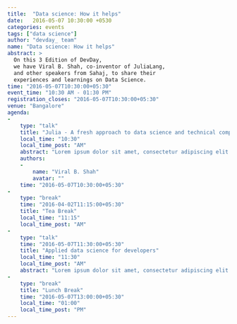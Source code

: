 ```yaml
---
title:  "Data science: How it helps"
date:   2016-05-07 10:30:00 +0530
categories: events
tags: ["data science"]
author: "devday_ team"
name: "Data science: How it helps"
abstract: >
  On this 3 Edition of DevDay,
  we have Viral B. Shah, co-inventor of JuliaLang,
  and other speakers from Sahaj, to share their 
  experiences and learnings on Data Science.
time: "2016-05-07T10:30:00+05:30"
event_time: "10:30 AM - 01:30 PM"
registration_closes: "2016-05-07T10:30:00+05:30"
venue: "Bangalore"
agenda: 
- 
    type: "talk"
    title: "Julia - A fresh approach to data science and technical computing"
    local_time: "10:30"
    local_time_post: "AM"
    abstract: "Lorem ipsum dolor sit amet, consectetur adipiscing elit. Aliquam in varius ante. Cras mattis ante sit amet nunc molestie faucibus. Sed luctus arcu in leo molestie, et laoreet nibh dictum. Donec nec massa pharetra, commodo sapien id, finibus dolor. Donec tempor ipsum nisl. Vivamus in viverra arcu. Curabitur vehicula mi in nunc tristique mollis. In vel justo scelerisque, mattis urna."
    authors: 
    - 
        name: "Viral B. Shah"
        avatar: ""
    time: "2016-05-07T10:30:00+05:30"
- 
    type: "break"
    time: "2016-04-02T11:15:00+05:30"
    title: "Tea Break"
    local_time: "11:15"
    local_time_post: "AM"
- 
    type: "talk"
    time: "2016-05-07T11:30:00+05:30"
    title: "Applied data science for developers"
    local_time: "11:30"
    local_time_post: "AM"
    abstract: "Lorem ipsum dolor sit amet, consectetur adipiscing elit. Aliquam in varius ante. Cras mattis ante sit amet nunc molestie faucibus. Sed luctus arcu in leo molestie, et laoreet nibh dictum. Donec nec massa pharetra, commodo sapien id, finibus dolor. Donec tempor ipsum nisl. Vivamus in viverra arcu. Curabitur vehicula mi in nunc tristique mollis. In vel justo scelerisque, mattis urna."
- 
    type: "break"
    title: "Lunch Break"
    time: "2016-05-07T13:00:00+05:30"
    local_time: "01:00"
    local_time_post: "PM"
---
```


